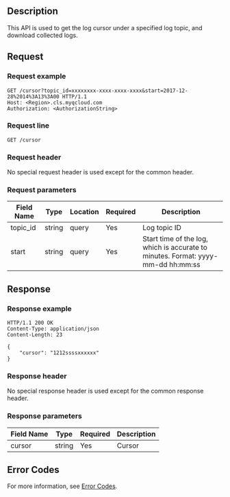 ## Description

This API is used to get the log cursor under a specified log topic, and download collected logs.

## Request

### Request example

```
GET /cursor?topic_id=xxxxxxxx-xxxx-xxxx-xxxx&start=2017-12-28%2014%3A13%3A00 HTTP/1.1
Host: <Region>.cls.myqcloud.com
Authorization: <AuthorizationString>

```

### Request line

```
GET /cursor
```

### Request header

No special request header is used except for the common header.

### Request parameters

| Field Name | Type | Location | Required | Description |
|--------------|--------|------|--------|-----------------------------------------------|
| topic_id | string | query | Yes | Log topic ID |
| start | string | query | Yes | Start time of the log, which is accurate to minutes. Format: yyyy-mm-dd hh:mm:ss |

## Response

### Response example

```
HTTP/1.1 200 OK
Content-Type: application/json
Content-Length: 23

{
    "cursor": "1212ssssxxxxxx"
}
```

### Response header

No special response header is used except for the common response header.

### Response parameters

| Field Name | Type | Required | Description |
|-------------|----------------------|---------|-------------------------------|
| cursor | string | Yes | Cursor |

## Error Codes

For more information, see [Error Codes](https://cloud.tencent.com/document/product/614/12402).

